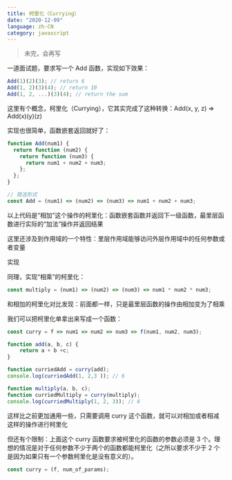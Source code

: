 ```yaml
---
title: 柯里化（Currying）
date: "2020-12-09"
language: zh-CN
category: javascript
---
```


> 未完，会再写

一道面试题，要求写一个 Add 函数，实现如下效果：

```javascript
Add(1)(2)(3); // return 6
Add(1, 2)(3)(4); // return 10
Add(1, 2, ...)(3)(4); // return the sum
```

这里有个概念，柯里化（Currying），它其实完成了这种转换：Add(x, y, z) => Add(x)(y)(z)

实现也很简单，函数嵌套返回就好了：

```javascript
function Add(num1) {
  return function (num2) {
    return function (num3) {
      return num1 + num2 + num3;
    };
  };
}

// 简洁形式
const Add = (num1) => (num2) => (num3) => num1 + num2 + num3;
```

以上代码是“相加”这个操作的柯里化：函数嵌套函数并返回下一级函数，最里层函数进行实际的“加法”操作并返回结果

这里还涉及到作用域的一个特性：里层作用域能够访问外层作用域中的任何参数或者变量

实现

同理，实现“相乘”的柯里化：

```javascript
const multiply = (num1) => (num2) => (num3) => num1 * num2 * num3;
```

和相加的柯里化对比发现：前面都一样，只是最里层函数的操作由相加变为了相乘

我们可以把柯里化单拿出来写成一个函数：

```javascript
const curry = f => num1 => num2 => num3 => f(num1, num2, num3);

function add(a, b, c) {
    return a + b +c;
}

function curriedAdd = curry(add);
console.log(curriedAdd(1, 2,3 )); // 6

function multiply(a, b, c);
function curriedMultiply = curry(multiply);
console.log(curriedMultiply(1, 2, 3)); // 6
```

这样比之前更加通用一些，只需要调用 curry 这个函数，就可以对相加或者相减这样的操作进行柯里化

但还有个限制：上面这个 curry 函数要求被柯里化的函数的参数必须是 3 个。理想的情况是对于任何参数不少于两个的函数都能柯里化（之所以要求不少于 2 个是因为如果只有一个参数柯里化是没有意义的）。

```javascript
const curry = (f, num_of_params);
```
